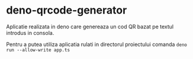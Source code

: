 # deno-qrcode-generator

Aplicatie realizata in deno care genereaza un cod QR bazat pe textul introdus in consola.

Pentru a putea utiliza aplicatia rulati in directorul proiectului comanda `deno run --allow-write app.ts`
